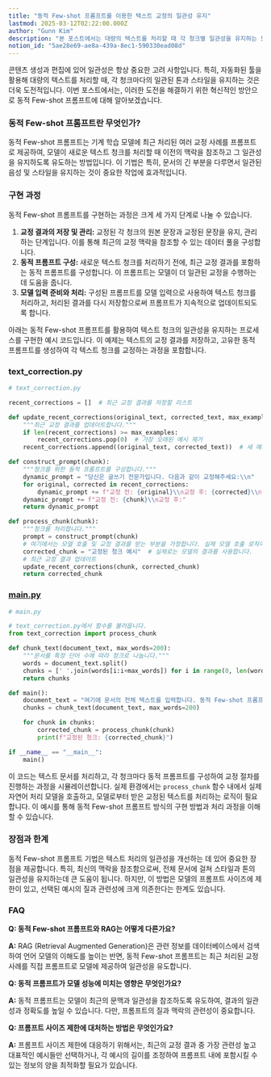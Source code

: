 ```yaml
---
title: "동적 Few-shot 프롬프트를 이용한 텍스트 교정의 일관성 유지"
lastmod: 2025-03-12T02:22:00.000Z
author: "Gunn Kim"
description: "본 포스트에서는 대량의 텍스트를 처리할 때 각 청크별 일관성을 유지하는 도전적인 과제를 해결하기 위한 신기술, 동적 Few-shot 프롬프트 방식을 소개합니다. 이 방법은 최근 처리된 교정 사례를 프롬프트로 활용하여 모델이 새로운 텍스트 청크를 일관된 스타일과 톤으로 교정하도록 유도합니다. 구체적인 구현 방안과 예시 코드를 통해, 독자들이 이 기술을 이해하고 자신의 프로젝트에 적용할 수 있도록 안내합니다."
notion_id: "5ae28e69-ae8a-439a-8ec1-590330ead08d"
---
```


콘텐츠 생성과 편집에 있어 일관성은 항상 중요한 고려 사항입니다. 특히, 자동화된 툴을 활용해 대량의 텍스트를 처리할 때, 각 청크마다의 일관된 톤과 스타일을 유지하는 것은 더욱 도전적입니다. 이번 포스트에서는, 이러한 도전을 해결하기 위한 혁신적인 방안으로 동적 Few-shot 프롬프트에 대해 알아보겠습니다.

### 동적 Few-shot 프롬프트란 무엇인가?

동적 Few-shot 프롬프트는 기계 학습 모델에 최근 처리된 여러 교정 사례를 프롬프트로 제공하여, 모델이 새로운 텍스트 청크를 처리할 때 이전의 맥락을 참조하고 그 일관성을 유지하도록 유도하는 방법입니다. 이 기법은 특히, 문서의 긴 부분을 다루면서 일관된 음성 및 스타일을 유지하는 것이 중요한 작업에 효과적입니다.

### 구현 과정

동적 Few-shot 프롬프트를 구현하는 과정은 크게 세 가지 단계로 나눌 수 있습니다.

1. **교정 결과의 저장 및 관리:** 교정된 각 청크의 원본 문장과 교정된 문장을 유지, 관리하는 단계입니다. 이를 통해 최근의 교정 맥락을 참조할 수 있는 데이터 풀을 구성합니다.
1. **동적 프롬프트 구성:** 새로운 텍스트 청크를 처리하기 전에, 최근 교정 결과를 포함하는 동적 프롬프트를 구성합니다. 이 프롬프트는 모델이 더 일관된 교정을 수행하는 데 도움을 줍니다.
1. **모델 입력 준비와 처리:** 구성된 프롬프트를 모델 입력으로 사용하여 텍스트 청크를 처리하고, 처리된 결과를 다시 저장함으로써 프롬프트가 지속적으로 업데이트되도록 합니다.


아래는 동적 Few-shot 프롬프트를 활용하여 텍스트 청크의 일관성을 유지하는 프로세스를 구현한 예시 코드입니다. 이 예제는 텍스트의 교정 결과를 저장하고, 고유한 동적 프롬프트를 생성하여 각 텍스트 청크를 교정하는 과정을 포함합니다.

### text_correction.py

```python
# text_correction.py

recent_corrections = []  # 최근 교정 결과를 저장할 리스트

def update_recent_corrections(original_text, corrected_text, max_examples=5):
    """최근 교정 결과를 업데이트합니다."""
    if len(recent_corrections) >= max_examples:
        recent_corrections.pop(0)  # 가장 오래된 예시 제거
    recent_corrections.append((original_text, corrected_text))  # 새 예시 추가

def construct_prompt(chunk):
    """청크를 위한 동적 프롬프트를 구성합니다."""
    dynamic_prompt = "당신은 글쓰기 전문가입니다. 다음과 같이 교정해주세요:\\n"
    for original, corrected in recent_corrections:
        dynamic_prompt += f"교정 전: {original}\\n교정 후: {corrected}\\n"
    dynamic_prompt += f"교정 전: {chunk}\\n교정 후:"
    return dynamic_prompt

def process_chunk(chunk):
    """청크를 처리합니다."""
    prompt = construct_prompt(chunk)
    # 여기에서는 모델 호출 및 교정 결과를 받는 부분을 가정합니다. 실제 모델 호출 로직이 필요합니다.
    corrected_chunk = "교정된 청크 예시"  # 실제로는 모델의 결과를 사용합니다.
    # 최근 교정 결과 업데이트
    update_recent_corrections(chunk, corrected_chunk)
    return corrected_chunk

```

### [main.py](http://main.py/)

```python
# main.py

# text_correction.py에서 함수를 불러옵니다.
from text_correction import process_chunk

def chunk_text(document_text, max_words=200):
    """문서를 특정 단어 수에 따라 청크로 나눕니다."""
    words = document_text.split()
    chunks = [' '.join(words[i:i+max_words]) for i in range(0, len(words), max_words)]
    return chunks

def main():
    document_text = "여기에 문서의 전체 텍스트를 입력합니다. 동적 Few-shot 프롬프트 방식을 사용하여 각 청크의 일관성을 유지하면서 교정을 진행합니다."
    chunks = chunk_text(document_text, max_words=200)

    for chunk in chunks:
        corrected_chunk = process_chunk(chunk)
        print(f"교정된 청크: {corrected_chunk}")

if __name__ == "__main__":
    main()

```

이 코드는 텍스트 문서를 처리하고, 각 청크마다 동적 프롬프트를 구성하여 교정 절차를 진행하는 과정을 시뮬레이션합니다. 실제 환경에서는 `process_chunk` 함수 내에서 실제 자연어 처리 모델을 호출하고, 모델로부터 받은 교정된 텍스트를 처리하는 로직이 필요합니다. 이 예시를 통해 동적 Few-shot 프롬프트 방식의 구현 방법과 처리 과정을 이해할 수 있습니다.

### 장점과 한계

동적 Few-shot 프롬프트 기법은 텍스트 처리의 일관성을 개선하는 데 있어 중요한 장점을 제공합니다. 특히, 최신의 맥락을 참조함으로써, 전체 문서에 걸쳐 스타일과 톤의 일관성을 유지하는데 큰 도움이 됩니다. 하지만, 이 방법은 모델의 프롬프트 사이즈에 제한이 있고, 선택된 예시의 질과 관련성에 크게 의존한다는 한계도 있습니다.

### FAQ

**Q: 동적 Few-shot 프롬프트와 RAG는 어떻게 다른가요?**

**A:** RAG (Retrieval Augmented Generation)은 관련 정보를 데이터베이스에서 검색하여 언어 모델의 이해도를 높이는 반면, 동적 Few-shot 프롬프트는 최근 처리된 교정 사례를 직접 프롬프트로 모델에 제공하여 일관성을 유도합니다.

**Q: 동적 프롬프트가 모델 성능에 미치는 영향은 무엇인가요?**

**A:** 동적 프롬프트는 모델이 최근의 문맥과 일관성을 참조하도록 유도하여, 결과의 일관성과 정확도를 높일 수 있습니다. 다만, 프롬프트의 질과 맥락의 관련성이 중요합니다.

**Q: 프롬프트 사이즈 제한에 대처하는 방법은 무엇인가요?**

**A:** 프롬프트 사이즈 제한에 대응하기 위해서는, 최근의 교정 결과 중 가장 관련성 높고 대표적인 예시들만 선택하거나, 각 예시의 길이를 조정하여 프롬프트 내에 포함시킬 수 있는 정보의 양을 최적화할 필요가 있습니다.

